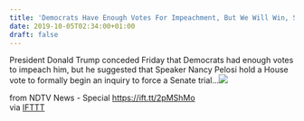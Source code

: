 ```yaml
---
title: 'Democrats Have Enough Votes For Impeachment, But We Will Win, Says Trump'
date: 2019-10-05T02:34:00+01:00
draft: false
---
```


President Donald Trump conceded Friday that Democrats had enough votes to impeach him, but he suggested that Speaker Nancy Pelosi hold a House vote to formally begin an inquiry to force a Senate trial...![](http://feeds.feedburner.com/~r/NDTV-LatestNews/~4/lItPpPRvge4)  
  
from NDTV News - Special https://ift.tt/2pMShMo  
via [IFTTT](https://ifttt.com/?ref=da&site=blogger)